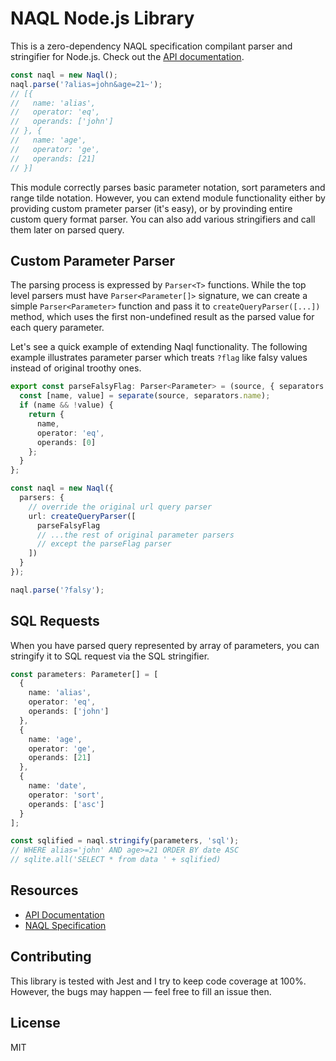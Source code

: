 # NAQL Node.js Library

This is a zero-dependency NAQL specification compilant parser and stringifier for Node.js. Check out the [API documentation]().

```typescript
const naql = new Naql();
naql.parse('?alias=john&age=21~');
// [{
//   name: 'alias',
//   operator: 'eq',
//   operands: ['john']
// }, {
//   name: 'age',
//   operator: 'ge',
//   operands: [21]
// }]
```

This module correctly parses basic parameter notation, sort parameters and range tilde notation. However, you can extend module functionality either by providing custom prameter parser (it's easy), or by provinding entire custom query format parser. You can also add various stringifiers and call them later on parsed query.

## Custom Parameter Parser

The parsing process is expressed by `Parser<T>` functions. While the top level parsers must have `Parser<Parameter[]>` signature, we can create a simple `Parser<Parameter>` function and pass it to `createQueryParser([...])` method, which uses the first non-undefined result as the parsed value for each query parameter.

Let's see a quick example of extending Naql functionality. The following example illustrates parameter parser which treats `?flag` like falsy values instead of original troothy ones.

```typescript
export const parseFalsyFlag: Parser<Parameter> = (source, { separators }) => {
  const [name, value] = separate(source, separators.name);
  if (name && !value) {
    return {
      name,
      operator: 'eq',
      operands: [0]
    };
  }
};

const naql = new Naql({
  parsers: {
    // override the original url query parser
    url: createQueryParser([
      parseFalsyFlag
      // ...the rest of original parameter parsers
      // except the parseFlag parser
    ])
  }
});

naql.parse('?falsy');
```

## SQL Requests

When you have parsed query represented by array of parameters, you can stringify it to SQL request via the SQL stringifier.

```typescript
const parameters: Parameter[] = [
  {
    name: 'alias',
    operator: 'eq',
    operands: ['john']
  },
  {
    name: 'age',
    operator: 'ge',
    operands: [21]
  },
  {
    name: 'date',
    operator: 'sort',
    operands: ['asc']
  }
];

const sqlified = naql.stringify(parameters, 'sql');
// WHERE alias='john' AND age>=21 ORDER BY date ASC
// sqlite.all('SELECT * from data ' + sqlified)
```

## Resources

- [API Documentation](./api/naql.md)
- [NAQL Specification](../spec)

## Contributing

This library is tested with Jest and I try to keep code coverage at 100%. However, the bugs may happen — feel free to fill an issue then.

## License

MIT
